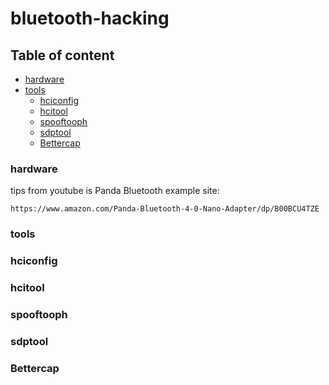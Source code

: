 # bluetooth-hacking

## Table of content

- [hardware](#hardware)
- [tools](#tools)
  - [hciconfig](#hciconfig)
  - [hcitool](#hcitool)
  - [spooftooph](#spooftooph)
  - [sdptool](#sdptool)
  - [Bettercap](#Bettercap)

### hardware

tips from youtube is Panda Bluetooth
example site:
```
https://www.amazon.com/Panda-Bluetooth-4-0-Nano-Adapter/dp/B00BCU4TZE
```
### tools

### hciconfig

### hcitool

### spooftooph

### sdptool

### Bettercap
